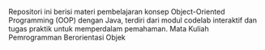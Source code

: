 Repositori ini berisi materi pembelajaran konsep Object-Oriented Programming (OOP) dengan Java, terdiri dari modul codelab interaktif dan tugas praktik untuk memperdalam pemahaman. Mata Kuliah Pemrogramman Berorientasi Objek
